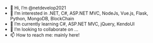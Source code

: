 - 👋 Hi, I’m @netdevelop2021
- 👀 I’m interested in .NET, C#, ASP.NET MVC, NodeJs, Vue.js, Flask, Python, MongoDB, BlockChain
- 🌱 I’m currently learning C#, ASP.NET MVC, jQuery, KendoUI
- 💞️ I’m looking to collaborate on ...
- 📫 How to reach me: mainly here! 

<!---
netdevelop2021/netdevelop2021 is a ✨ special ✨ repository because its `README.md` (this file) appears on your GitHub profile.
You can click the Preview link to take a look at your changes.
--->
